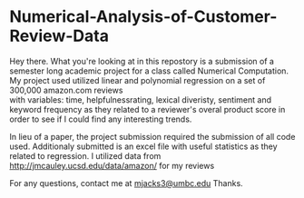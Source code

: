# Numerical-Analysis-of-Customer-Review-Data

Hey there. What you're looking at in this repostory is a submission of a semester long academic project for a class called Numerical Computation. My project used utilized linear and polynomial regression on a set of 300,000 amazon.com reviews  
with variables: time, helpfulnessrating, lexical diveristy, sentiment and keyword frequency 
as they related to a reviewer's overal product score in order to see if I could find any interesting trends. 

In lieu of a paper, the project submission required the submission of all code used. Additionaly submitted is an excel file with useful
statistics as they related to regression. I utilized data from http://jmcauley.ucsd.edu/data/amazon/ for my reviews

For any questions, contact me at mjacks3@umbc.edu
Thanks.
